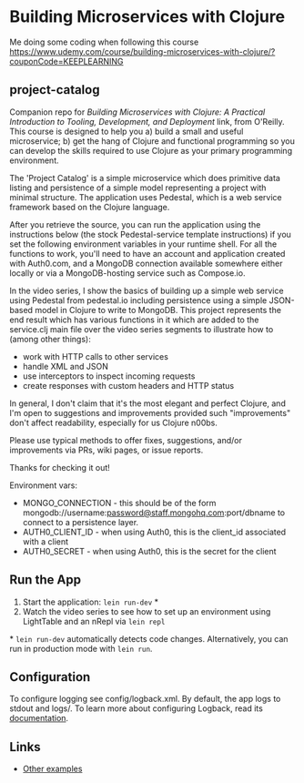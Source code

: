 # Building Microservices with Clojure

Me doing some coding when following this course
https://www.udemy.com/course/building-microservices-with-clojure/?couponCode=KEEPLEARNING

## project-catalog

Companion repo for _Building Microservices with Clojure: A Practical Introduction to 
Tooling, Development, and Deployment_ link, from O'Reilly. This course is designed 
to help you a) build a small and useful microservice; b) get the hang of Clojure 
and functional programming so you can develop the skills required to use Clojure as your 
primary programming environment.

The 'Project Catalog' is a simple microservice which does primitive data listing 
and persistence of a simple model representing a project with minimal structure. 
The application uses Pedestal, which 
is a web service framework based on the Clojure language.

After you retrieve the source, you can run the application using the instructions below 
(the stock Pedestal-service template instructions) if you set the following environment variables
in your runtime shell. For all the functions to work, you'll need to have an account 
and application created with Auth0.com, and a MongoDB connection available
somewhere either locally or via a MongoDB-hosting service such as Compose.io.

In the video series, I show the basics of building up a simple web service using 
Pedestal from pedestal.io including persistence
using a simple JSON-based model in Clojure to write to MongoDB. 
This project represents the end result which has various functions in it which are added 
to the service.clj main file over the video series segments to illustrate how to (among 
other things): 

- work with HTTP calls to other services
- handle XML and JSON
- use interceptors to inspect incoming requests
- create responses with custom headers and HTTP status

In general, I don't claim that it's the most elegant and perfect Clojure, and 
I'm open to suggestions and improvements provided such "improvements" don't affect 
readability, especially for us Clojure n00bs.

Please use typical methods to offer fixes, suggestions, and/or improvements via PRs, wiki pages, or issue reports.


Thanks for checking it out!

Environment vars:

- MONGO_CONNECTION - this should be of the form mongodb://username:password@staff.mongohq.com:port/dbname to connect to a persistence layer.
- AUTH0_CLIENT_ID - when using Auth0, this is the client_id associated with a client
- AUTH0_SECRET - when using Auth0, this is the secret for the client


## Run the App

1. Start the application: `lein run-dev` \*
2. Watch the video series to see how to set up an environment using LightTable and an nRepl via `lein repl`

\* `lein run-dev` automatically detects code changes. Alternatively, you can run in production mode
with `lein run`.

## Configuration

To configure logging see config/logback.xml. By default, the app logs to stdout and logs/.
To learn more about configuring Logback, read its [documentation](http://logback.qos.ch/documentation.html).

## Links
* [Other examples](https://github.com/pedestal/samples)
